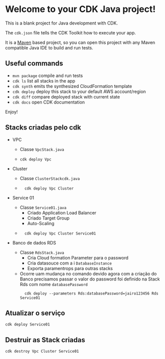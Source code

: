 # Welcome to your CDK Java project!

This is a blank project for Java development with CDK.

The `cdk.json` file tells the CDK Toolkit how to execute your app.

It is a [Maven](https://maven.apache.org/) based project, so you can open this project with any Maven compatible Java IDE to build and run tests.

## Useful commands

 * `mvn package`     compile and run tests
 * `cdk ls`          list all stacks in the app
 * `cdk synth`       emits the synthesized CloudFormation template
 * `cdk deploy`      deploy this stack to your default AWS account/region
 * `cdk diff`        compare deployed stack with current state
 * `cdk docs`        open CDK documentation

Enjoy!

## Stacks criadas pelo cdk

* VPC
    * Classe `VpcStack.java`
    * ```
      cdk deploy Vpc
      ```
* Cluster
  * Classe `ClusterStackcdk.java`
  * ```
      cdk deploy Vpc Cluster
    ```

* Service 01
  * Classe `Service01.java`
    * Criado Application Load Balancer
    * Criado Target Group
    * Auto-Scaling
  * ```
      cdk deploy Vpc Cluster Service01
    ```
* Banco de dados RDS
  * Classe `RdsStack.java`
    * Cria Cloud formation Parameter para o password
    * Cria datasouce com a i `DatabaseInstance`
    * Exporta paramentrops para outras stacks
  * Ocorre uam mudança no comando devido agora com a criação do Banco precisamos passar o valor do password foi definido 
    na Stack Rds com nome `databasePassword`
    ```
      cdk deploy --parameters Rds:databasePassword=jairo123456 Rds Service01
    ```
    
## Atualizar o serviço
```
cdk deploy Service01
```
    
## Destruir as Stack criadas
```
cdk destroy Vpc Cluster Service01
```
